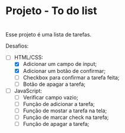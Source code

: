 # **Projeto - To do list** <h1>

Esse projeto é uma lista de tarefas.

Desafios:

- [ ] HTML/CSS:
   - [X] Adicionar um campo de input;
   - [X] Adicionar um botão de confirmar;
   - [ ] Checkbox para confirmar a tarefa feita;
   - [ ] Botão de apagar a tarefa;
- [ ] JavaScript:
   - [ ] Verificar campo vazio;
   - [ ] Função de adicionar a tarefa;
   - [ ] Função de mostar a tarefa na tela;
   - [ ] Função de marcar check na tarefa;
   - [ ] Função de apagar a tarefa;